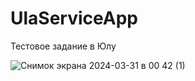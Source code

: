 # UlaServiceApp
Тестовое задание в Юлу


![Снимок экрана 2024-03-31 в 00 42 (1)](https://github.com/unhe1rd/UlaServiceApp/assets/130218904/916b73f2-ca27-43a3-9d51-ed94d56b91e5)
